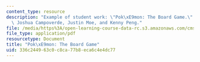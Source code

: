 ```yaml
---
content_type: resource
description: "Example of student work: \"Pok\xE9mon: The Board Game.\" David Butler,\
  \ Joshua Campoverde, Justin Moe, and Kenny Peng."
file: /media/https%3A/open-learning-course-data-rc.s3.amazonaws.com/cms-608-game-design-spring-2008/336c244963c0c8ca77b8eca6c4e4dc77_bcmp3.pdf
file_type: application/pdf
resourcetype: Document
title: "Pok\xE9mon: The Board Game"
uid: 336c2449-63c0-c8ca-77b8-eca6c4e4dc77
---
```

